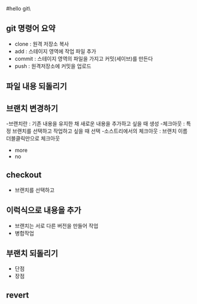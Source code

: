 #hello git\
 ## git 명령어 요약

- clone : 원격 저장소 복사
- add : 스테이지 영역에 작업 파일 추가
- commit : 스테이지 영역의 파일을 가지고 커밋(세이브)를 만든다
- push : 원격저장소에 커밋을 업로드 


## 파일 내용 되돌리기

## 브랜치 변경하기
-브랜치란 : 기존 내용을 유지한 채 새로운 내용을 추가하고 싶을 때 생성
-체크아웃 : 특정 브랜치를 선택하고 작업하고 싶을 때 선택
-소스트리에서의 체크아웃 : 브랜치 이름 더블클릭만으로 체크아웃

- more
- no


## checkout

- 브랜치를 선택하고

## 이럭식으로 내용을 추가
- 브랜치는 서로 다른 버전을 만들어 작업
- 병합작업

## 부랜치 되돌리기
- 단점 
- 장점

## revert